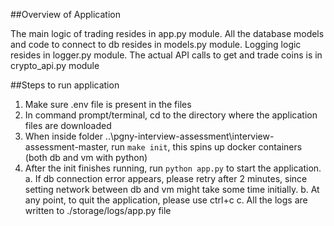 ##Overview of Application

The main logic of trading resides in app.py module.
All the database models and code to connect to db resides in models.py module.
Logging logic resides in logger.py module.
The actual API calls to get and trade coins is in crypto_api.py module

##Steps to run application

1. Make sure .env file is present in the files
2. In command prompt/terminal, cd to the directory where the application files are downloaded
3. When inside folder ..\pgny-interview-assessment\interview-assessment-master, run `make init`, this spins up docker containers (both db and vm with python)
4. After the init finishes running, run `python app.py` to start the application.
	a. If db connection error appears, please retry after 2 minutes, since setting network between db and vm might take some time initially.
	b. At any point, to quit the application, please use ctrl+c
	c. All the logs are written to ./storage/logs/app.py file